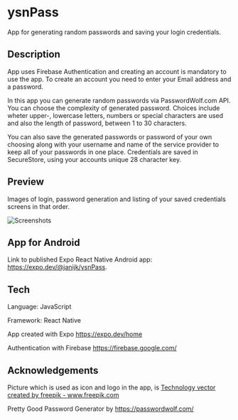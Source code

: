 
# ysnPass
App for generating random passwords and saving your login credentials.

## Description
App uses Firebase Authentication and creating an account is mandatory to use the app. To create an account
you need to enter your Email address and a password.

In this app you can generate random passwords via PasswordWolf.com API. You can choose the complexity
of generated password. Choices include wheter upper-, lowercase letters, numbers or special characters
are used and also the length of password, between 1 to 30 characters.

You can also save the generated passwords or password of your own choosing along with your username and
name of the service provider to keep all of your passwords in one place. Credentials are saved in SecureStore, using your accounts unique 28 character key.

## Preview
Images of login, password generation and listing of your saved credentials screens in that order.

![Screenshots](https://github.com/janijk/mobOhj/blob/main/readmeImage4.jpg?raw=true)

## App for Android
Link to published Expo React Native Android app: https://expo.dev/@janijk/ysnPass.

## Tech
Language: JavaScript

Framework: React Native

App created with Expo https://expo.dev/home

Authentication with Firebase https://firebase.google.com/

## Acknowledgements
Picture which is used as icon and logo in the app, is <a href="https://www.freepik.com/vectors/technology">Technology vector created by freepik - www.freepik.com</a>

Pretty Good Password Generator by https://passwordwolf.com/

